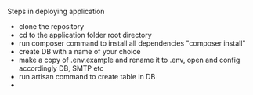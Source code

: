 Steps in deploying application
* clone the repository
* cd to the application folder root directory
* run composer command to install all dependencies "composer install"
* create DB with a name of your choice
* make a copy of .env.example and rename it to .env, open and config accordingly DB, SMTP etc
* run artisan command to create table in DB
* 